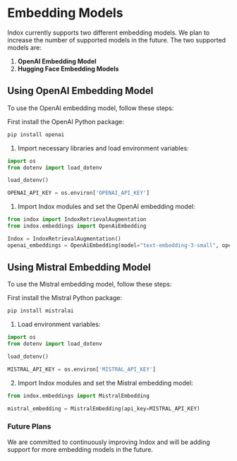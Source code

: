 # Embedding Models


Indox currently supports two different embedding models. We plan to
increase the number of supported models in the future. The two supported
models are:

1.  **OpenAI Embedding Model**
2.  **Hugging Face Embedding Models**

## Using OpenAI Embedding Model

To use the OpenAI embedding model, follow these steps:

First install the OpenAI Python package:
```python
pip install openai
```

1.  Import necessary libraries and load environment variables:

``` python
import os
from dotenv import load_dotenv

load_dotenv()

OPENAI_API_KEY = os.environ['OPENAI_API_KEY']
```

1.  Import Indox modules and set the OpenAI embedding model:

``` python
from indox import IndoxRetrievalAugmentation
from indox.embeddings import OpenAiEmbedding

Indox = IndoxRetrievalAugmentation()
openai_embeddings = OpenAiEmbedding(model="text-embedding-3-small", openai_api_key=OPENAI_API_KEY)
```

## Using Mistral Embedding Model

To use the Mistral embedding model, follow these steps:

First install the Mistral Python package:
```python
pip install mistralai
```

1.  Load environment variables:

``` python
import os
from dotenv import load_dotenv

load_dotenv()

MISTRAL_API_KEY = os.environ['MISTRAL_API_KEY']
```

2.  Import Indox modules and set the Mistral embedding model:

``` python
from indox.embeddings import MistralEmbedding

mistral_embedding = MistralEmbedding(api_key=MISTRAL_API_KEY)
```

### Future Plans

We are committed to continuously improving Indox and will be adding
support for more embedding models in the future.
